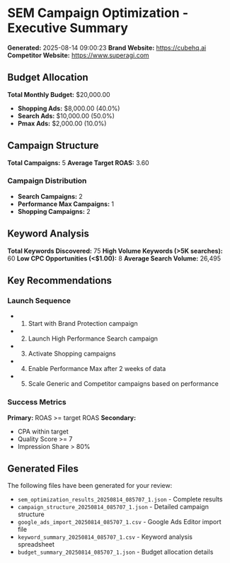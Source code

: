# SEM Campaign Optimization - Executive Summary
**Generated:** 2025-08-14 09:00:23
**Brand Website:** https://cubehq.ai
**Competitor Website:** https://www.superagi.com


## Budget Allocation
**Total Monthly Budget:** $20,000.00

- **Shopping Ads:** $8,000.00 (40.0%)
- **Search Ads:** $10,000.00 (50.0%)
- **Pmax Ads:** $2,000.00 (10.0%)

## Campaign Structure
**Total Campaigns:** 5
**Average Target ROAS:** 3.60

### Campaign Distribution
- **Search Campaigns:** 2
- **Performance Max Campaigns:** 1
- **Shopping Campaigns:** 2

## Keyword Analysis
**Total Keywords Discovered:** 75
**High Volume Keywords (>5K searches):** 60
**Low CPC Opportunities (<$1.00):** 8
**Average Search Volume:** 26,495

## Key Recommendations

### Launch Sequence
- 1. Start with Brand Protection campaign
- 2. Launch High Performance Search campaign
- 3. Activate Shopping campaigns
- 4. Enable Performance Max after 2 weeks of data
- 5. Scale Generic and Competitor campaigns based on performance

### Success Metrics
**Primary:** ROAS >= target ROAS
**Secondary:**
- CPA within target
- Quality Score >= 7
- Impression Share > 80%

## Generated Files
The following files have been generated for your review:
- `sem_optimization_results_20250814_085707_1.json` - Complete results
- `campaign_structure_20250814_085707_1.json` - Detailed campaign structure
- `google_ads_import_20250814_085707_1.csv` - Google Ads Editor import file
- `keyword_summary_20250814_085707_1.csv` - Keyword analysis spreadsheet
- `budget_summary_20250814_085707_1.json` - Budget allocation details